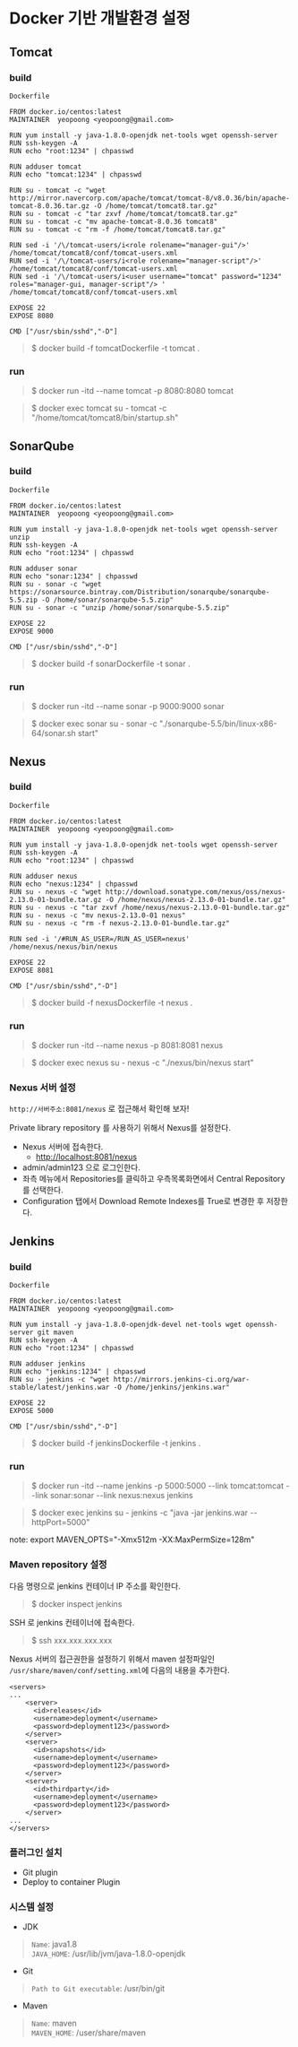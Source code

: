 Docker 기반 개발환경 설정
========================

Tomcat
------

### build

`Dockerfile`
```
FROM docker.io/centos:latest
MAINTAINER  yeopoong <yeopoong@gmail.com>

RUN yum install -y java-1.8.0-openjdk net-tools wget openssh-server
RUN ssh-keygen -A
RUN echo "root:1234" | chpasswd

RUN adduser tomcat
RUN echo "tomcat:1234" | chpasswd

RUN su - tomcat -c "wget http://mirror.navercorp.com/apache/tomcat/tomcat-8/v8.0.36/bin/apache-tomcat-8.0.36.tar.gz -O /home/tomcat/tomcat8.tar.gz"
RUN su - tomcat -c "tar zxvf /home/tomcat/tomcat8.tar.gz"
RUN su - tomcat -c "mv apache-tomcat-8.0.36 tomcat8"
RUN su - tomcat -c "rm -f /home/tomcat/tomcat8.tar.gz"

RUN sed -i '/\/tomcat-users/i<role rolename="manager-gui"/>' /home/tomcat/tomcat8/conf/tomcat-users.xml
RUN sed -i '/\/tomcat-users/i<role rolename="manager-script"/>' /home/tomcat/tomcat8/conf/tomcat-users.xml
RUN sed -i '/\/tomcat-users/i<user username="tomcat" password="1234" roles="manager-gui, manager-script"/> ' /home/tomcat/tomcat8/conf/tomcat-users.xml

EXPOSE 22
EXPOSE 8080

CMD ["/usr/sbin/sshd","-D"]
```

>$ docker build -f tomcatDockerfile -t tomcat .


### run

>$ docker run -itd --name tomcat -p 8080:8080 tomcat

>$ docker exec tomcat su - tomcat -c "/home/tomcat/tomcat8/bin/startup.sh"


SonarQube
---------

### build

`Dockerfile`
```
FROM docker.io/centos:latest
MAINTAINER  yeopoong <yeopoong@gmail.com>

RUN yum install -y java-1.8.0-openjdk net-tools wget openssh-server unzip
RUN ssh-keygen -A
RUN echo "root:1234" | chpasswd

RUN adduser sonar
RUN echo "sonar:1234" | chpasswd
RUN su - sonar -c "wget https://sonarsource.bintray.com/Distribution/sonarqube/sonarqube-5.5.zip -O /home/sonar/sonarqube-5.5.zip"
RUN su - sonar -c "unzip /home/sonar/sonarqube-5.5.zip"

EXPOSE 22
EXPOSE 9000

CMD ["/usr/sbin/sshd","-D"]
```

>$ docker build -f sonarDockerfile -t sonar .


### run

>$ docker run -itd --name sonar -p 9000:9000 sonar

>$ docker exec sonar su - sonar -c "./sonarqube-5.5/bin/linux-x86-64/sonar.sh start"


Nexus
-----

### build

`Dockerfile`
```
FROM docker.io/centos:latest
MAINTAINER  yeopoong <yeopoong@gmail.com>

RUN yum install -y java-1.8.0-openjdk net-tools wget openssh-server
RUN ssh-keygen -A
RUN echo "root:1234" | chpasswd

RUN adduser nexus
RUN echo "nexus:1234" | chpasswd
RUN su - nexus -c "wget http://download.sonatype.com/nexus/oss/nexus-2.13.0-01-bundle.tar.gz -O /home/nexus/nexus-2.13.0-01-bundle.tar.gz"
RUN su - nexus -c "tar zxvf /home/nexus/nexus-2.13.0-01-bundle.tar.gz"
RUN su - nexus -c "mv nexus-2.13.0-01 nexus"
RUN su - nexus -c "rm -f nexus-2.13.0-01-bundle.tar.gz"

RUN sed -i '/#RUN_AS_USER=/RUN_AS_USER=nexus' /home/nexus/nexus/bin/nexus

EXPOSE 22
EXPOSE 8081

CMD ["/usr/sbin/sshd","-D"]
```

>$ docker build -f nexusDockerfile -t nexus .


### run

>$ docker run -itd --name nexus -p 8081:8081 nexus

>$ docker exec nexus su - nexus -c "./nexus/bin/nexus start"

### Nexus 서버 설정

`http://서버주소:8081/nexus` 로 접근해서 확인해 보자!

Private library repository 를 사용하기 위해서 Nexus를 설정한다.

* Nexus 서버에 접속한다.
    * [http://localhost:8081/nexus](http://localhost:8080/nexus/#welcome) 
* admin/admin123 으로 로그인한다.
* 좌측 메뉴에서 Repositories를 클릭하고 우측목록화면에서 Central Repository를 선택한다.
* Configuration 탭에서 Download Remote Indexes를 True로 변경한 후 저장한다.


Jenkins
-------

### build

`Dockerfile`  
```
FROM docker.io/centos:latest
MAINTAINER  yeopoong <yeopoong@gmail.com>

RUN yum install -y java-1.8.0-openjdk-devel net-tools wget openssh-server git maven
RUN ssh-keygen -A
RUN echo "root:1234" | chpasswd

RUN adduser jenkins
RUN echo "jenkins:1234" | chpasswd
RUN su - jenkins -c "wget http://mirrors.jenkins-ci.org/war-stable/latest/jenkins.war -O /home/jenkins/jenkins.war"

EXPOSE 22
EXPOSE 5000

CMD ["/usr/sbin/sshd","-D"]
```

>$ docker build -f jenkinsDockerfile -t jenkins .


### run

>$ docker run -itd --name jenkins -p 5000:5000 --link tomcat:tomcat --link sonar:sonar --link nexus:nexus jenkins

>$ docker exec jenkins su - jenkins -c "java -jar jenkins.war --httpPort=5000"

note: export MAVEN_OPTS="-Xmx512m -XX:MaxPermSize=128m"

### Maven repository 설정

다음 명령으로 jenkins 컨테이너 IP 주소를 확인한다.
>$ docker inspect jenkins

SSH 로 jenkins 컨테이너에 접속한다.
>$ ssh xxx.xxx.xxx.xxx 

Nexus 서버의 접근권한을 설정하기 위해서 maven 설정파일인 `/usr/share/maven/conf/setting.xml`에 다음의 내용을 추가한다.

```
<servers>
...
    <server>
      <id>releases</id>
      <username>deployment</username>
      <password>deployment123</password>
    </server>  
    <server>
      <id>snapshots</id>
      <username>deployment</username>
      <password>deployment123</password>
    </server>  
    <server>
      <id>thirdparty</id>
      <username>deployment</username>
      <password>deployment123</password>
    </server>
...
</servers>
```

### 플러그인 설치
 * Git plugin
 * Deploy to container Plugin

### 시스템 설정 
 * JDK 
 >`Name`: java1.8  
 >`JAVA_HOME`: /usr/lib/jvm/java-1.8.0-openjdk
 * Git 
 >`Path to Git executable`: /usr/bin/git
 * Maven
 >`Name`: maven  
 >`MAVEN_HOME`: /user/share/maven 
